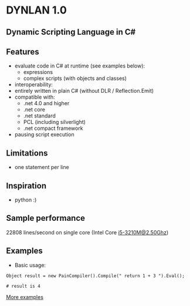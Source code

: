 # DYNLAN 1.0
## Dynamic Scripting Language in C#

## Features
 + evaluate code in C# at runtime (see examples below):
   + expressions
   + complex scripts (with objects and classes)
 + interoperability:
 + entirely written in plain C# (without DLR / Reflection.Emit)
 + compatible with:
   + .net 4.0 and higher
   + .net core
   + .net standard
   + PCL (including silverlight)
   + .net compact framework
 + pausing script execution

## Limitations
 + one statement per line

## Inspiration
 + python :)

## Sample performance
 22808 lines/second on single core (Intel Core i5-3210M@2.50Ghz)

## Examples

 + Basic usage:
```
Object result = new PainCompiler().Compile(" return 1 + 3 ").Eval();

# result is 4
```

[More examples](https://github.com/b-y-t-e/DynLan/blob/master/EXAMPLES.md)

